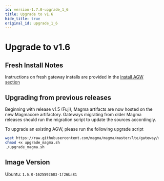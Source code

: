 ```yaml
---
id: version-1.7.0-upgrade_1_6
title: Upgrade to v1.6
hide_title: true
original_id: upgrade_1_6
---
```


# Upgrade to v1.6

## Fresh Install Notes

Instructions on fresh gateway installs are provided in the [Install AGW section](deploy_install.md)

## Upgrading from previous releases

Beginning with release v1.5 (Fuji), Magma artifacts are now hosted on the new Magmacore artifactory. Gateways migrating from older Magma releases should run the migration script to update the sources accordingly.

To upgrade an existing AGW, please run the following upgrade script

```bash
wget https://raw.githubusercontent.com/magma/magma/master/lte/gateway/release/upgrade_magma.sh
chmod +x upgrade_magma.sh
./upgrade_magma.sh
```

## Image Version

Ubuntu: `1.6.0-1625592603-1f26ba81`
